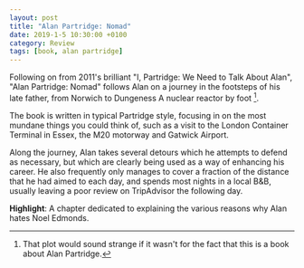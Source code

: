 ```yaml
---
layout: post
title: "Alan Partridge: Nomad"
date: 2019-1-5 10:30:00 +0100
category: Review
tags: [book, alan partridge]
---
```


Following on from 2011's brilliant "I, Partridge: We Need to Talk About Alan", "Alan Partridge: Nomad" follows Alan on a journey in the footsteps of his late father, from Norwich to Dungeness A nuclear reactor by foot [^1]. 

The book is written in typical Partridge style, focusing in on the most mundane things you could think of, such as a visit to the London Container Terminal in Essex, the M20 motorway and Gatwick Airport. 

Along the journey, Alan takes several detours which he attempts to defend as necessary, but which are clearly being used as a way of enhancing his career. He also frequently only manages to cover a fraction of the distance that he had aimed to each day, and spends most nights in a local B&B, usually leaving a poor review on TripAdvisor the following day.


**Highlight**: A chapter dedicated to explaining the various reasons why Alan hates Noel Edmonds. 

[^1]: That plot would sound strange if it wasn't for the fact that this is a book about Alan Partridge.
